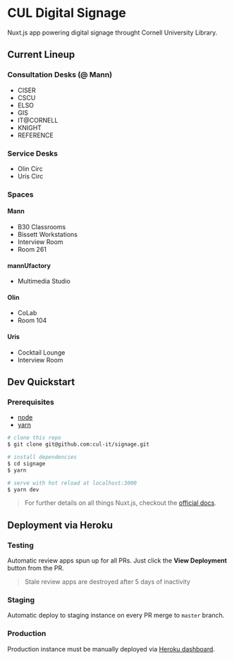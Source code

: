 # CUL Digital Signage

Nuxt.js app powering digital signage throught Cornell University Library.

## Current Lineup

### Consultation Desks (@ Mann)

* CISER
* CSCU
* ELSO
* GIS
* IT@CORNELL
* KNIGHT
* REFERENCE

### Service Desks

* Olin Circ
* Uris Circ

### Spaces

#### Mann

* B30 Classrooms
* Bissett Workstations
* Interview Room
* Room 261

#### mannUfactory

* Multimedia Studio

#### Olin

* CoLab
* Room 104

#### Uris

* Cocktail Lounge
* Interview Room

## Dev Quickstart

### Prerequisites
* [node](https://nodejs.org)
* [yarn](https://yarnpkg.com)

``` sh
# clone this repo
$ git clone git@github.com:cul-it/signage.git

# install dependencies
$ cd signage
$ yarn

# serve with hot reload at localhost:3000
$ yarn dev
```

> For further details on all things Nuxt.js, checkout the [official docs](https://nuxtjs.org/guide).

## Deployment via Heroku

### Testing
Automatic review apps spun up for all PRs. Just click the **View Deployment** button from the PR.

> Stale review apps are destroyed after 5 days of inactivity

### Staging
Automatic deploy to staging instance on every PR merge to `master` branch.

### Production
Production instance must be manually deployed via [Heroku dashboard](https://dashboard.heroku.com).